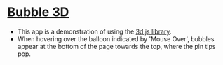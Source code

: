 # [Bubble 3D]( https://ranibitwin.github.io/Bubble-3D/)
- This app is a demonstration of using the [3d.js library](https://d3js.org/).
- When hovering over the balloon indicated by 'Mouse Over', bubbles appear at the bottom of the page towards the top, where the pin tips pop.


